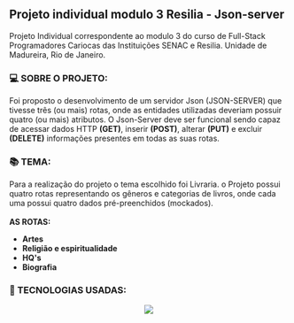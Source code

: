 ## Projeto individual modulo 3 Resilia - Json-server
<p> Projeto Individual correspondente ao modulo 3 do curso de Full-Stack Programadores Cariocas das Instituições SENAC e Resilia. Unidade de Madureira, Rio de Janeiro.</p>

### :computer: SOBRE O PROJETO:
<p> Foi proposto o desenvolvimento de um servidor Json (JSON-SERVER) que tivesse três (ou mais) rotas, onde as entidades utilizadas deveriam possuir quatro (ou mais) atributos. O Json-Server deve ser funcional sendo capaz de acessar dados HTTP <b>(GET)</b>, inserir <b>(POST)</b>, alterar <b>(PUT)</b> e excluir <b>(DELETE)</b> informações presentes em todas as suas rotas. </p>

### :books: TEMA:
<p> Para a realização do projeto o tema escolhido foi Livraria. o Projeto possui quatro rotas representando os gêneros e categorias de livros, onde cada uma possui quatro dados pré-preenchidos (mockados). <br><br><b>AS ROTAS:</b>
<ul>
<li><b>Artes</b></li>
<li><b>Religião e espiritualidade</b> </li>
<li><b>HQ's</b></li>
<li><b>Biografia</b></li>
</ul>

### :toolbox: TECNOLOGIAS USADAS:
<div align="center" style="display: inline_block">
<img align="center" src="https://img.shields.io/badge/JavaScript-F7DF1E?style=for-the-badge&logo=javascript&logoColor=black">
</div>